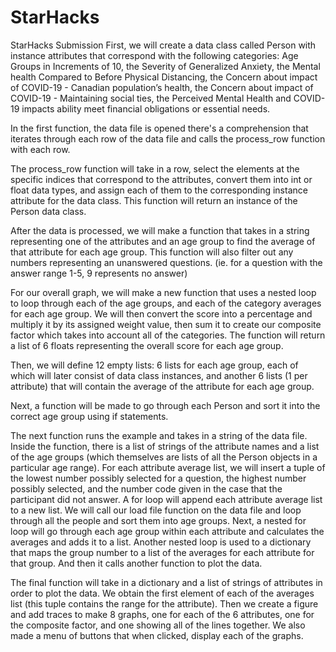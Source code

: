 # StarHacks
StarHacks Submission
First, we will create a data class called Person with instance attributes that correspond with the following categories: Age Groups in Increments of 10, the Severity of Generalized Anxiety, the Mental health Compared to Before Physical Distancing, the Concern about impact of COVID-19 - Canadian population’s health, the Concern about impact of COVID-19 - Maintaining social ties, the Perceived Mental Health and COVID-19 impacts ability meet financial obligations or essential needs. 


In the first function, the data file is opened there's a comprehension that iterates through each row of the data file and calls the process_row function with each row.


The process_row function will take in a row, select the elements at the specific indices that correspond to the attributes, convert them into int or float data types, and assign each of them to the corresponding instance attribute for the data class. This function will return an instance of the Person data class.


After the data is processed, we will make a function that takes in a string representing one of the attributes and an age group to find the average of that attribute for each age group. This function will also filter out any numbers representing an unanswered questions. (ie. for a question with the answer range 1-5, 9 represents no answer)


For our overall graph, we will make a new function that uses a nested loop to loop through each of the age groups, and each of the category averages for each age group. We will then convert the score into a percentage and multiply it by its assigned weight value, then sum it to create our composite factor which takes into account all of the categories. The function will return a list of 6 floats representing the overall score for each age group.


Then, we will define 12 empty lists: 6 lists for each age group, each of which will later consist of data class instances, and another 6 lists (1 per attribute) that will contain the average of the attribute for each age group.


Next, a function will be made to go through each Person and sort it into the correct age group using if statements.


The next function runs the example and takes in a string of the data file. Inside the function, there is a list of strings of the attribute names and a list of the age groups (which themselves are lists of all the Person objects in a particular age range). For each attribute average list, we will insert a tuple of the lowest number possibly selected for a question, the highest number possibly selected, and the number code given in the case that the participant did not answer. A for loop will append each attribute average list to a new list. We will call our load file function on the data file and loop through all the people and sort them into age groups. Next, a nested for loop will go through each age group within each attribute and calculates the averages and adds it to a list. Another nested loop is used to a dictionary that maps the group number to a list of the averages for each attribute for that group. And then it calls another function to plot the data.


The final function will take in a dictionary and a list of strings of attributes in order to plot the data. We obtain the first element of each of the averages list (this tuple contains the range for the attribute). Then we create a figure and add traces to make 8 graphs, one for each of the 6 attributes, one for the composite factor, and one showing all of the lines together. We also made a menu of buttons that when clicked, display each of the graphs.
